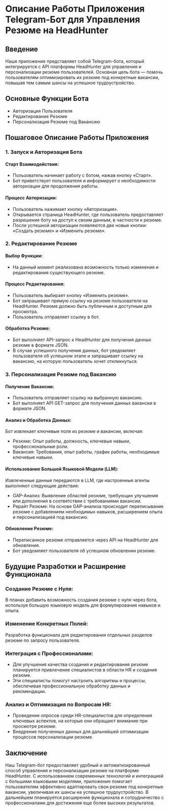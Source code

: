 # Описание Работы Приложения Telegram-Бот для Управления Резюме на HeadHunter

## Введение

Наше приложение представляет собой Telegram-бота, который интегрируется с API платформы HeadHunter для управления и персонализации резюме пользователей. Основная цель бота — помочь пользователям оптимизировать их резюме под конкретные вакансии, повышая тем самым шансы на успешное трудоустройство.

## Основные Функции Бота

- Авторизация Пользователя
- Редактирование Резюме
- Персонализация Резюме под Вакансию

## Пошаговое Описание Работы Приложения

### 1. Запуск и Авторизация Бота

#### Старт Взаимодействия:
- Пользователь начинает работу с ботом, нажав кнопку «Старт».
- Бот приветствует пользователя и информирует о необходимости авторизации для продолжения работы.

#### Процесс Авторизации:
- Пользователь нажимает кнопку «Авторизация».
- Открывается страница HeadHunter, где пользователь предоставляет разрешение боту на доступ к своим данным, в частности к резюме.
- После успешной авторизации появляются две новые кнопки: «Создать резюме» и «Изменить резюме».

### 2. Редактирование Резюме

#### Выбор Функции:
- На данный момент реализована возможность только изменения и редактирования существующего резюме.

#### Процесс Редактирования:
- Пользователь выбирает кнопку «Изменить резюме».
- Бот запрашивает прямую ссылку на резюме пользователя на HeadHunter. Резюме должно быть публичным и доступным для просмотра.
- Пользователь отправляет ссылку в бот.

#### Обработка Резюме:
- Бот выполняет API-запрос к HeadHunter для получения данных резюме в формате JSON.
- В случае успешного получения данных, бот уведомляет пользователя об успешном этапе и запрашивает ссылку на вакансию, на которую пользователь хочет откликнуться.

### 3. Персонализация Резюме под Вакансию

#### Получение Вакансии:
- Пользователь отправляет ссылку на выбранную вакансию.
- Бот выполняет API GET-запрос для получения данных вакансии в формате JSON.

#### Анализ и Обработка Данных:
Бот извлекает ключевые поля из резюме и вакансии, включая:
- Резюме: Опыт работы, должность, ключевые навыки, профессиональные роли.
- Вакансия: Требования, опыт работы, график работы, необходимые ключевые навыки.

#### Использование Большой Языковой Модели (LLM):
Извлеченные данные передаются в LLM, где настроенные агенты выполняют следующие действия:
- GAP-Анализ: Выявление областей резюме, требующих улучшения или дополнения в соответствии с требованиями вакансии.
- Рерайт Резюме: На основе GAP-анализа происходит переписывание резюме с добавлением необходимых навыков, расширением опыта и персонализацией под вакансию.

#### Обновление Резюме:
- Переписанное резюме отправляется через API на HeadHunter для обновления.
- Бот уведомляет пользователя об успешном обновлении резюме.

## Будущие Разработки и Расширение Функционала

### Создание Резюме с Нуля:
В планах добавить возможность создания резюме с нуля через бота, используя большую языковую модель для формулирования навыков и опыта.

### Изменение Конкретных Полей:
Разработка функционала для редактирования отдельных разделов резюме по запросу пользователя.

### Интеграция с Профессионалами:
- Для улучшения качества создания и редактирования резюме планируется привлечение специалистов в области HR и создания резюме.
- Эти специалисты помогут настроить алгоритмы и процессы, обеспечивая профессиональную обработку данных и рекомендации.

### Анализ и Оптимизация по Вопросам HR:
- Проведение опросов среди HR-специалистов для определения ключевых аспектов, на которые они обращают внимание при просмотре резюме.
- Внедрение полученных данных для дальнейшей оптимизации процессов персонализации резюме.

## Заключение

Наш Telegram-бот предоставляет удобный и автоматизированный способ управления и персонализации резюме на платформе HeadHunter. С использованием современных технологий и интеграцией с большими языковыми моделями, приложение помогает пользователям эффективно адаптировать свои резюме под конкретные вакансии, увеличивая их шансы на успешное трудоустройство. В дальнейшем планируется расширение функционала и сотрудничество с профессионалами для достижения еще более высоких результатов.